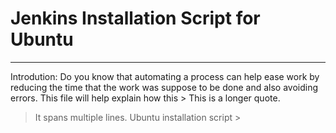 # Jenkins Installation  Script for Ubuntu
__________________________________________________________________________________________________________________________________

Introdution: Do you know that automating a process can help ease work by reducing the time that the work was suppose to be done and 
also avoiding errors. This file will help explain how this > This is a longer quote.
> It spans multiple lines.
> Ubuntu installation script >
